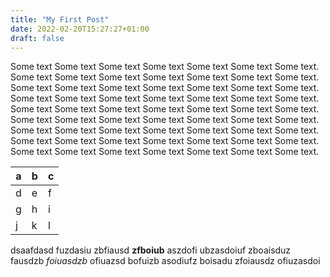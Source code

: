 ```yaml
---
title: "My First Post"
date: 2022-02-20T15:27:27+01:00
draft: false
---
```


Some text Some text Some text Some text Some text Some text Some text. Some text Some text Some text Some text Some text Some text Some text. Some text Some text Some text Some text Some text Some text Some text. Some text Some text Some text Some text Some text Some text Some text. Some text Some text Some text Some text Some text Some text Some text. Some text Some text Some text Some text Some text Some text Some text. Some text Some text Some text Some text Some text Some text Some text. Some text Some text Some text Some text Some text Some text Some text. Some text Some text Some text Some text Some text Some text Some text.

| a    | b    | c    |
| ---- | ---- | ---- |
| d    | e    | f    |
| g    | h    | i    |
| j    | k    | l    |

dsaafdasd fuzdasiu zbfiausd **zfboiub** aszdofi ubzasdoiuf zboaisduz fausdzb *foiuasdzb* ofiuazsd bofuizb asodiufz boisadu zfoiausdz ofiuzasdoi
